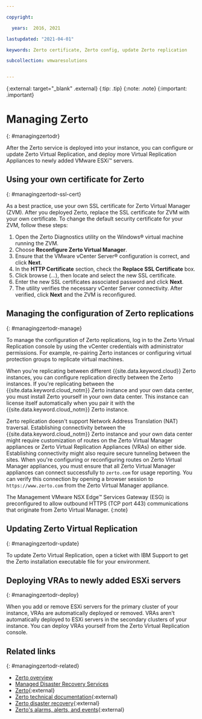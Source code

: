 ```yaml
---

copyright:

  years:  2016, 2021

lastupdated: "2021-04-01"

keywords: Zerto certificate, Zerto config, update Zerto replication

subcollection: vmwaresolutions


---
```


{:external: target="_blank" .external}
{:tip: .tip}
{:note: .note}
{:important: .important}

# Managing Zerto
{: #managingzertodr}

After the Zerto service is deployed into your instance, you can configure or update Zerto Virtual Replication, and deploy more Virtual Replication Appliances to newly added VMware ESXi™ servers.

## Using your own certificate for Zerto
{: #managingzertodr-ssl-cert}

As a best practice, use your own SSL certificate for Zerto Virtual Manager (ZVM). After you deployed Zerto, replace the SSL certificate for ZVM with your own certificate. To change the default security certificate for your ZVM, follow these steps:

1. Open the Zerto Diagnostics utility on the Windows® virtual machine running the ZVM.
2. Choose **Reconfigure Zerto Virtual Manager**.
3. Ensure that the VMware vCenter Server® configuration is correct, and click **Next**.
4. In the **HTTP Certificate** section, check the **Replace SSL Certificate** box.
5. Click browse (...), then locate and select the new SSL certificate.
6. Enter the new SSL certificates associated password and click **Next**.
7. The utility verifies the necessary vCenter Server connectivity. After verified, click **Next** and the ZVM is reconfigured.

## Managing the configuration of Zerto replications
{: #managingzertodr-manage}

To manage the configuration of Zerto replications, log in to the Zerto Virtual Replication console by using the vCenter credentials with administrator permissions. For example, re-pairing Zerto instances or configuring virtual protection groups to replicate virtual machines.

When you're replicating between different {{site.data.keyword.cloud}} Zerto instances, you can configure replication directly between the Zerto instances. If you're replicating between the {{site.data.keyword.cloud_notm}} Zerto instance and your own data center, you must install Zerto yourself in your own data center. This instance can license itself automatically when you pair it with the {{site.data.keyword.cloud_notm}} Zerto instance.

Zerto replication doesn't support Network Address Translation (NAT) traversal. Establishing connectivity between the {{site.data.keyword.cloud_notm}} Zerto instance and your own data center might require customization of routes on the Zerto Virtual Manager appliances or Zerto Virtual Replication Appliances (VRAs) on either side. Establishing connectivity might also require secure tunneling between the sites. When you're configuring or reconfiguring routes on Zerto Virtual Manager appliances, you must ensure that all Zerto Virtual Manager appliances can connect successfully to `zerto.com` for usage reporting. You can verify this connection by opening a browser session to `https://www.zerto.com` from the Zerto Virtual Manager appliance.

The Management VMware NSX Edge™ Services Gateway (ESG) is preconfigured to allow outbound HTTPS (TCP port 443) communications that originate from Zerto Virtual Manager.
{:note}

## Updating Zerto Virtual Replication
{: #managingzertodr-update}

To update Zerto Virtual Replication, open a ticket with IBM Support to get the Zerto installation executable file for your environment.

## Deploying VRAs to newly added ESXi servers
{: #managingzertodr-deploy}

When you add or remove ESXi servers for the primary cluster of your instance, VRAs are automatically deployed or removed. VRAs aren't automatically deployed to ESXi servers in the secondary clusters of your instance. You can deploy VRAs yourself from the Zerto Virtual Replication console.

## Related links
{: #managingzertodr-related}

* [Zerto overview](/docs/vmwaresolutions?topic=vmwaresolutions-addingzertodr)
* [Managed Disaster Recovery Services](/docs/vmwaresolutions?topic=vmwaresolutions-managing_zerto_services)
* [Zerto](https://www.zerto.com){:external}
* [Zerto technical documentation](https://www.zerto.com/myzerto/technical-documentation/){:external}
* [Zerto disaster recovery](https://www.ibm.com/downloads/cas/KDBKXLLW){:external}
* [Zerto's alarms, alerts, and events](http://s3.amazonaws.com/zertodownload_docs/Latest/Guide%20to%20Alarms%2C%20Alerts%20and%20Events.pdf){:external}
